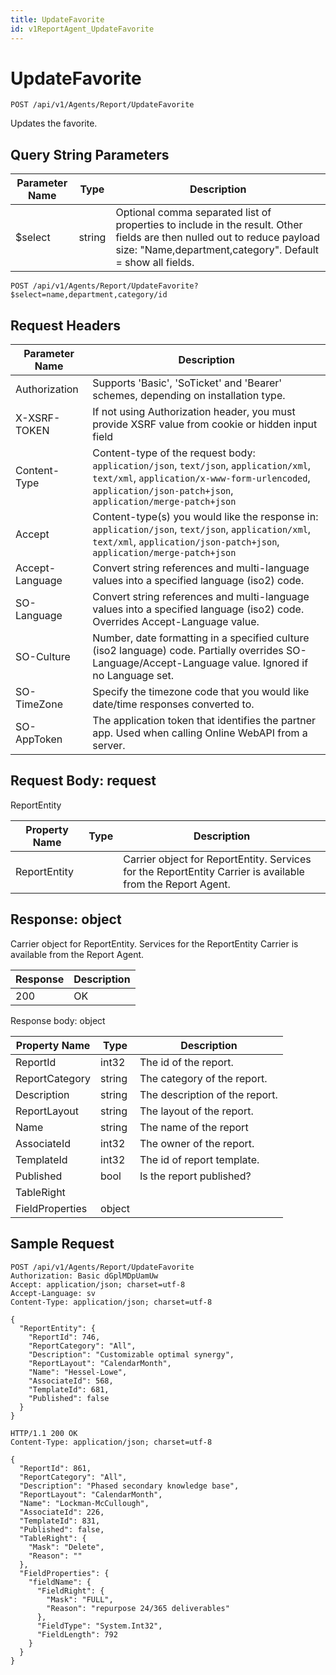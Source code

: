 ```yaml
---
title: UpdateFavorite
id: v1ReportAgent_UpdateFavorite
---
```


# UpdateFavorite

```http
POST /api/v1/Agents/Report/UpdateFavorite
```

Updates the favorite.







## Query String Parameters

| Parameter Name | Type |  Description |
|----------------|------|--------------|
| $select | string |  Optional comma separated list of properties to include in the result. Other fields are then nulled out to reduce payload size: "Name,department,category". Default = show all fields. |

```http
POST /api/v1/Agents/Report/UpdateFavorite?$select=name,department,category/id
```


## Request Headers

| Parameter Name | Description |
|----------------|-------------|
| Authorization  | Supports 'Basic', 'SoTicket' and 'Bearer' schemes, depending on installation type. |
| X-XSRF-TOKEN   | If not using Authorization header, you must provide XSRF value from cookie or hidden input field |
| Content-Type | Content-type of the request body: `application/json`, `text/json`, `application/xml`, `text/xml`, `application/x-www-form-urlencoded`, `application/json-patch+json`, `application/merge-patch+json` |
| Accept         | Content-type(s) you would like the response in: `application/json`, `text/json`, `application/xml`, `text/xml`, `application/json-patch+json`, `application/merge-patch+json` |
| Accept-Language | Convert string references and multi-language values into a specified language (iso2) code. |
| SO-Language | Convert string references and multi-language values into a specified language (iso2) code. Overrides Accept-Language value. |
| SO-Culture | Number, date formatting in a specified culture (iso2 language) code. Partially overrides SO-Language/Accept-Language value. Ignored if no Language set. |
| SO-TimeZone | Specify the timezone code that you would like date/time responses converted to. |
| SO-AppToken | The application token that identifies the partner app. Used when calling Online WebAPI from a server. |

## Request Body: request  

ReportEntity 

| Property Name | Type |  Description |
|----------------|------|--------------|
| ReportEntity |  | Carrier object for ReportEntity. Services for the ReportEntity Carrier is available from the <see cref="T:SuperOffice.CRM.Services.IReportAgent">Report Agent</see>. |


## Response: object

Carrier object for ReportEntity.
Services for the ReportEntity Carrier is available from the <see cref="T:SuperOffice.CRM.Services.IReportAgent">Report Agent</see>.

| Response | Description |
|----------------|-------------|
| 200 | OK |

Response body: object

| Property Name | Type |  Description |
|----------------|------|--------------|
| ReportId | int32 | The id of the report. |
| ReportCategory | string | The category of the report. |
| Description | string | The description of the report. |
| ReportLayout | string | The layout of the report. |
| Name | string | The name of the report |
| AssociateId | int32 | The owner of the report. |
| TemplateId | int32 | The id of report template. |
| Published | bool | Is the report published? |
| TableRight |  |  |
| FieldProperties | object |  |

## Sample Request

```http!
POST /api/v1/Agents/Report/UpdateFavorite
Authorization: Basic dGplMDpUamUw
Accept: application/json; charset=utf-8
Accept-Language: sv
Content-Type: application/json; charset=utf-8

{
  "ReportEntity": {
    "ReportId": 746,
    "ReportCategory": "All",
    "Description": "Customizable optimal synergy",
    "ReportLayout": "CalendarMonth",
    "Name": "Hessel-Lowe",
    "AssociateId": 568,
    "TemplateId": 681,
    "Published": false
  }
}
```

```http_
HTTP/1.1 200 OK
Content-Type: application/json; charset=utf-8

{
  "ReportId": 861,
  "ReportCategory": "All",
  "Description": "Phased secondary knowledge base",
  "ReportLayout": "CalendarMonth",
  "Name": "Lockman-McCullough",
  "AssociateId": 226,
  "TemplateId": 831,
  "Published": false,
  "TableRight": {
    "Mask": "Delete",
    "Reason": ""
  },
  "FieldProperties": {
    "fieldName": {
      "FieldRight": {
        "Mask": "FULL",
        "Reason": "repurpose 24/365 deliverables"
      },
      "FieldType": "System.Int32",
      "FieldLength": 792
    }
  }
}
```